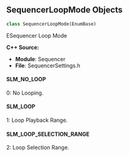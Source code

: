 ## SequencerLoopMode Objects

```python
class SequencerLoopMode(EnumBase)
```

ESequencer Loop Mode

**C++ Source:**

- **Module**: Sequencer
- **File**: SequencerSettings.h

<a id="unreal.SequencerLoopMode.SLM_NO_LOOP"></a>

#### SLM_NO_LOOP

0: No Looping.

<a id="unreal.SequencerLoopMode.SLM_LOOP"></a>

#### SLM_LOOP

1: Loop Playback Range.

<a id="unreal.SequencerLoopMode.SLM_LOOP_SELECTION_RANGE"></a>

#### SLM_LOOP_SELECTION_RANGE

2: Loop Selection Range.

<a id="unreal.TimecodeBoneMode"></a>